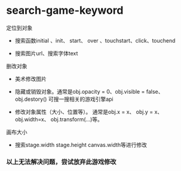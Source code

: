 # search-game-keyword

定位到对象

 * 搜索函数initial 、init、 start、 over 、touchstart、click、touchend
 
 * 搜索图片url、搜索字体text

删改对象

  * 美术修改图片
  
  * 隐藏或销毁对象。通常是obj.opacity = 0、obj.visible = false、obj.destory() 可搜一搜相关的游戏引擎api
  
  * 修改对象属性（大小、位置等）。  通常是obj.x = x、 obj.y = x、obj.width=x、 obj.transform(...)等。
  

 画布大小

  * 搜索stage.width stage.height canvas.width等进行修改
 
 ### 以上无法解决问题，尝试放弃此游戏修改
